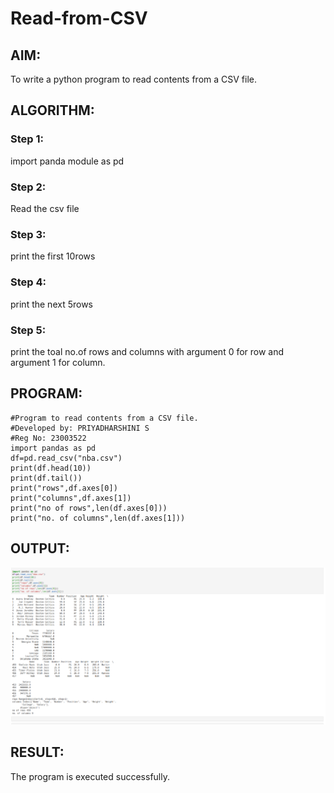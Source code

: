 # Read-from-CSV

## AIM:
To write a python program to read contents from a CSV file.
## ALGORITHM:
### Step 1:
import panda module as pd
### Step 2:
Read the csv file
### Step 3:
print the first 10rows
### Step 4:
print the next 5rows
### Step 5:
print the toal no.of rows and columns with argument 0 for row and argument 1 for column.


## PROGRAM:
```
#Program to read contents from a CSV file.
#Developed by: PRIYADHARSHINI S
#Reg No: 23003522
import pandas as pd
df=pd.read_csv("nba.csv")
print(df.head(10))
print(df.tail())
print("rows",df.axes[0])
print("columns",df.axes[1])
print("no of rows",len(df.axes[0]))
print("no. of columns",len(df.axes[1]))
```
## OUTPUT:
![OUTPUT](/output6.png)

## RESULT:
The program is executed successfully.